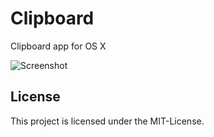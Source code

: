 Clipboard
=========

Clipboard app for OS X


![Screenshot](https://raw.github.com/hfrahmann/Clipboard/master/screenshot.png)


License
-------

This project is licensed under the MIT-License.